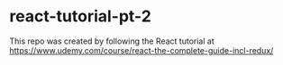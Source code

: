 # react-tutorial-pt-2

This repo was created by following the React tutorial at https://www.udemy.com/course/react-the-complete-guide-incl-redux/
